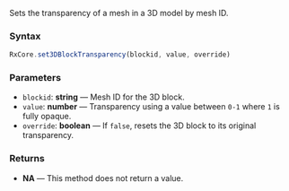 Sets the transparency of a mesh in a 3D model by mesh ID.

### Syntax

```typescript
RxCore.set3DBlockTransparency(blockid, value, override)
```

### Parameters

- `blockid`: **string** — Mesh ID for the 3D block.
- `value`: **number** — Transparency using a value between `0-1` where `1` is fully opaque.
- `override`: **boolean** — If `false`, resets the 3D block to its original transparency.

### Returns

- **NA** — This method does not return a value.